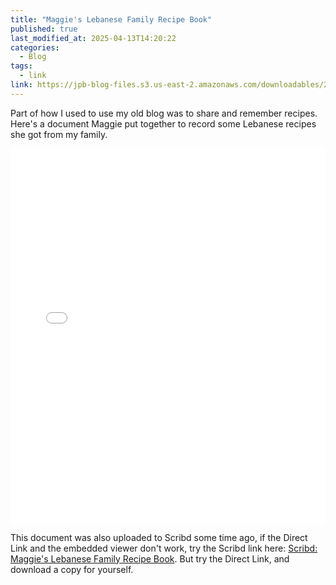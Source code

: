 ```yaml
---
title: "Maggie's Lebanese Family Recipe Book"
published: true
last_modified_at: 2025-04-13T14:20:22
categories:
  - Blog
tags:
  - link
link: https://jpb-blog-files.s3.us-east-2.amazonaws.com/downloadables/2025_04_Maggie-s-Lebanese-Family-Recipe-Book.pdf
---
```


Part of how I used to use my old blog was to share and remember recipes. Here's a document Maggie put together to record some Lebanese recipes she got from my family. 

<iframe src="{{ 'https://jpb-blog-files.s3.us-east-2.amazonaws.com/downloadables/2025_04_Maggie-s-Lebanese-Family-Recipe-Book.pdf' | absolute_url }}"
        width="100%"
        height="600px"
        style="border: none;">
  This browser does not support PDFs. Please download the PDF to view it: 
  <a href="{{ 'https://jpb-blog-files.s3.us-east-2.amazonaws.com/downloadables/2025_04_Maggie-s-Lebanese-Family-Recipe-Book.pdf' | absolute_url }}">Download PDF</a>.
</iframe>



This document was also uploaded to Scribd some time ago, if the Direct Link and the embedded viewer don't work, try the Scribd link here: [Scribd: Maggie's Lebanese Family Recipe Book](https://www.scribd.com/document/170316268/Maggie-s-Lebanese-Family-Recipe-Book). But try the Direct Link, and download a copy for yourself.